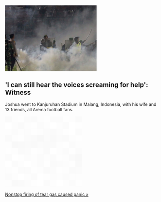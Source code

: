 
!['I can still hear the voices screaming for help': Witness](./20221003060440.png)
## 'I can still hear the voices screaming for help': Witness

Joshua went to Kanjuruhan Stadium in Malang, Indonesia, with his wife and 13 friends, all Arema football fans.

![pic](../square_bg.png)

[Nonstop firing of tear gas caused panic »](https://www.yahoo.com/news/fan-says-still-hear-voices-151745612.html)
